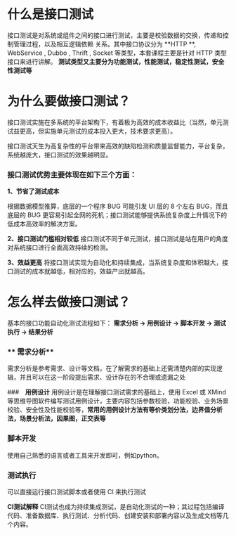 # 什么是接口测试


接口测试是对系统或组件之间的接口进行测试，主要是校验数据的交换，传递和控制管理过程，以及相互逻辑依赖
关系。其中接口协议分为 **HTTP **, WebService , Dubbo , Thrift , Socket 等类型，本套课程主要是针对 HTTP 类型接口来进行讲解。
**测试类型又主要分为功能测试，性能测试，稳定性测试，安全性测试等**



# 为什么要做接口测试？

接口测试实施在多系统的平台架构下，有着极为高效的成本收益比（当然，单元测试益更高，但实施单元测试的成本投入更大，技术要求更高）。

接口测试天生为高复杂性的平台带来高效的缺陷检测和质量监督能力，平台复杂，系统越庞大，接口测试的效果越明显。



### **接口测试优势主要体现在如下三个方面：**

**1、节省了测试成本**

根据数据模型推算，底层的一个程序 BUG 可能引发 UI 层的 8 个左右 BUG，而且底层的 BUG 更容易引起全网的死机；接口测试能够提供系统复杂度上升情况下的低成本高效率的解决方案。

**2、接口测试门槛相对较低**
接口测试不同于单元测试，接口测试是站在用户的角度对系统接口进行全面高效持续的检测。


**3、效益更高**
将接口测试实现为自动化和持续集成，当系统复杂度和体积越大，接口测试的成本就越低，相对应的，效益产出就越高。


# **怎么样去做接口测试？**
基本的接口功能自动化测试流程如下：
**需求分析 -> 用例设计 -> 脚本开发 -> 测试执行 -> 结果分析**


### ** 需求分析**
需求分析是参考需求、设计等文档，在了解需求的基础上还需清楚内部的实现逻辑，并且可以在这一阶段提出需求、设计存在的不合理或遗漏之处


###　**用例设计**
用例设计是在理解接口测试需求的基础上，使用 Excel 或 XMind 等思维导图软件编写测试用例设计，主要内容包括参数校验，功能校验、业务场景校验、安全性及性能校验等，**常用的用例设计方法有等价类划分法，边界值分析法，场景分析法，因果图，正交表等**


### 脚本开发
使用自己熟悉的语言或者工具来开发即可，例如python。


### 测试执行
可以直接运行接口测试脚本或者使用 CI 来执行测试

**CI测试解释**
CI测试也成为持续集成测试，是自动化测试的一种；其过程包括编译代码、准备数据库、执行测试、分析代码、创建安装和部署内容以及生成文档等几个内容。


























